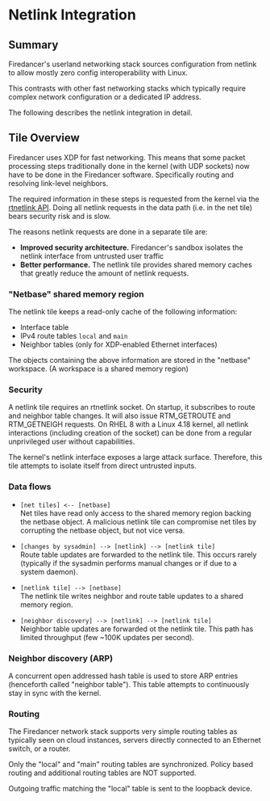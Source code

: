 # Netlink Integration

## Summary

Firedancer's userland networking stack sources configuration from netlink
to allow mostly zero config interoperability with Linux.

This contrasts with other fast networking stacks which typically require
complex network configuration or a dedicated IP address.

The following describes the netlink integration in detail.

## Tile Overview

Firedancer uses XDP for fast networking.  This means that some packet
processing steps traditionally done in the kernel (with UDP sockets) now
have to be done in the Firedancer software.  Specifically routing and
resolving link-level neighbors.

The required information in these steps is requested from the kernel via
the [rtnetlink API](https://man7.org/linux/man-pages/man7/rtnetlink.7.html).
Doing all netlink requests in the data path (i.e. in the net tile) bears
security risk and is slow.

The reasons netlink requests are done in a separate tile are:
- **Improved security architecture.** Firedancer's sandbox isolates the
  netlink interface from untrusted user traffic
- **Better performance.** The netlink tile provides shared memory caches
  that greatly reduce the amount of netlink requests.

### "Netbase" shared memory region

The netlink tile keeps a read-only cache of the following information:

- Interface table
- IPv4 route tables `local` and `main`
- Neighbor tables (only for XDP-enabled Ethernet interfaces)

The objects containing the above information are stored in the "netbase"
workspace.  (A workspace is a shared memory region)

### Security

A netlink tile requires an rtnetlink socket.  On startup, it subscribes
to route and neighbor table changes.  It will also issue RTM_GETROUTE
and RTM_GETNEIGH requests.  On RHEL 8 with a Linux 4.18 kernel, all
netlink interactions (including creation of the socket) can be done from
a regular unprivileged user without capabilities.

The kernel's netlink interface exposes a large attack surface.
Therefore, this tile attempts to isolate itself from direct untrusted
inputs.

### Data flows

- `[net tiles] <-- [netbase]` <br/>
   Net tiles have read only access to the shared memory region backing
   the netbase object.  A malicious netlink tile can compromise net tiles
   by corrupting the netbase object, but not vice versa.

- `[changes by sysadmin] --> [netlink] --> [netlink tile]` <br/>
   Route table updates are forwarded to the netlink tile.  This occurs
   rarely (typically if the sysadmin performs manual changes or if due to
   a system daemon).

- `[netlink tile] --> [netbase]` <br/>
   The netlink tile writes neighbor and route table updates to a shared
   memory region.

- `[neighbor discovery] --> [netlink] --> [netlink tile]` <br/>
   Neighbor table updates are forwarded ot the netlink tile.  This path
   has limited throughput (few ~100K updates per second).

### Neighbor discovery (ARP)

A concurrent open addressed hash table is used to store ARP entries
(henceforth called "neighbor table").  This table attempts to
continuously stay in sync with the kernel.

### Routing

The Firedancer network stack supports very simple routing tables as
typically seen on cloud instances, servers directly connected to an
Ethernet switch, or a router.

Only the "local" and "main" routing tables are synchronized.  Policy
based routing and additional routing tables are NOT supported.

Outgoing traffic matching the "local" table is sent to the loopback
device.
